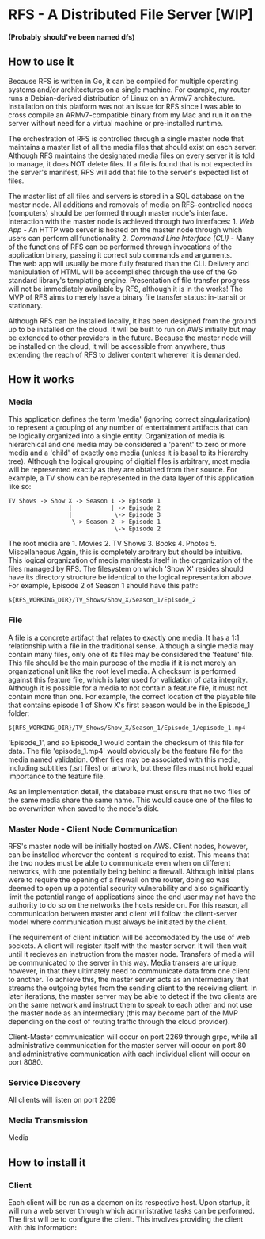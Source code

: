 # RFS - A Distributed File Server [WIP]
#### (Probably should've been named dfs)

## How to use it
Because RFS is written in Go, it can be compiled for multiple operating systems and/or 
architectures on a single machine.  For example, my router runs a Debian-derived
distribution of Linux on an ArmV7 architecture.  Installation on this platform was not
an issue for RFS since I was able to cross compile an ARMv7-compatible binary from my
Mac and run it on the server without need for a virtual machine or pre-installed runtime. 

The orchestration of RFS is controlled through a single master node that maintains a 
master list of all the media files that should exist on each server.  Although RFS
maintains the designated media files on every server it is told to manage, it does
NOT delete files.  If a file is found that is not expected in the server's manifest,
RFS will add that file to the server's expected list of files.  

The master list of all files and servers is stored in a SQL database on the master
node.  All additions and removals of media on RFS-controlled nodes (computers) 
should be performed through master node's interface.  Interaction with the master
node is achieved through two interfaces:
    1. *Web App* - An HTTP web server is hosted on the master node through which
        users can perform all functionality
    2. *Command Line Interface (CLI)* - Many of the functions of RFS can be
        performed through invocations of the application binary, passing it 
        correct sub commands and arguments.  
The web app will usually be more fully featured than the CLI.  Delivery and
manipulation of HTML will be accomplished through the use of the Go standard 
library's templating engine.  Presentation of file transfer progress will not be 
immediately available by RFS, although it is in the works!  The MVP of RFS aims to
merely have a binary file transfer status: in-transit or stationary.

Although RFS can be installed locally, it has been designed from the ground up to
be installed on the cloud.  It will be built to run on AWS initially but may be
extended to other providers in the future.  Because the master node will be 
installed on the cloud, it will be accessible from anywhere, thus extending the
reach of RFS to deliver content wherever it is demanded.

## How it works
### Media
This application defines the term 'media' (ignoring correct singularization) to
represent a grouping of any number of entertainment artifacts that can be 
logically organized into a single entity.  Organization of media is hierarchical
and one media may be considered a 'parent' to zero or more media and a 'child' 
of exactly one media (unless it is basal to its hierarchy tree).  Although the 
logical grouping of digitial files is arbitrary, most media will be represented 
exactly as they are obtained from their source. For example, a TV show can be 
represented in the data layer of this application like so:
```
TV Shows -> Show X -> Season 1 -> Episode 1
                 |           | -> Episode 2
                 |            \-> Episode 3
                  \-> Season 2 -> Episode 1
                              \-> Episode 2
```
The root media are
    1. Movies
    2. TV Shows
    3. Books
    4. Photos
    5. Miscellaneous
Again, this is completely arbitrary but should be intuitive.  This logical organization
of media manifests itself in the organization of the files managed by RFS.  The
filesystem on which 'Show X' resides should have its directory structure be identical
to the logical representation above.  For example, Episode 2 of Season 1 should have 
this path:
```
${RFS_WORKING_DIR}/TV_Shows/Show_X/Season_1/Episode_2
```
### File
A file is a concrete artifact that relates to exactly one media.  It has a 1:1
relationship with a file in the traditional sense.  Although a single media may
contain many files, only one of its files may be considered the 'feature' file.
This file should be the main purpose of the media if it is not merely an 
organizational unit like the root level media.  A checksum is performed against
this feature file, which is later used for validation of data integrity.
Although it is possible for a media to not contain a feature file, it must not
contain more than one.  For example, the correct location of the playable file
that contains episode 1 of Show X's first season would be in the Episode_1 folder:
```
${RFS_WORKING_DIR}/TV_Shows/Show_X/Season_1/Episode_1/episode_1.mp4
```
'Episode_1', and so Episode_1 would contain the checksum of this file for data.
The file 'episode_1.mp4' would obviously be the feature file for the media named
validation.  Other files may be associated with this media, including subtitles
(.srt files) or artwork, but these files must not hold equal importance to the
feature file.  

As an implementation detail, the database must ensure that no two files of the
same media share the same name.  This would cause one of the files to be
overwritten when saved to the node's disk.
### Master Node - Client Node Communication
RFS's master node will be initially hosted on AWS.  Client nodes, however, can
be installed wherever the content is required to exist.  This means that the 
two nodes must be able to communicate even when on different networks, with 
one potentially being behind a firewall.  Although initial plans were to require
the opening of a firewall on the router, doing so was deemed to open up a potential
security vulnerability and also significantly limit the potential range of applications
since the end user may not have the authority to do so on the networks the hosts reside
on.  For this reason, all communication between master and client will follow the 
client-server model where communication must always be initiated by the client.  

The requirement of client initiation will be accomodated by the use of web sockets.
A client will register itself with the master server.  It will then wait until
it recieves an instruction from the master node.  Transfers of media will be
communicated to the server in this way.  Media transers are unique, however, in
that they ultimately need to communicate data from one client to another.  To
achieve this, the master server acts as an intermediary that streams the outgoing
bytes from the sending client to the receiving client.  In later iterations, the
master server may be able to detect if the two clients are on the same network 
and instruct them to speak to each other and not use the master node as an
intermediary (this may become part of the MVP depending on the cost of routing
traffic through the cloud provider).

Client-Master communication will occur on port 2269 through grpc, while all 
administrative communication for the master server will occur on port 80 and
administrative communication with each individual client will occur on port 8080.   
### Service Discovery
All clients will listen on port 2269

### Media Transmission
Media 

## How to install it
### Client
Each client will be run as a daemon on its respective host.  Upon startup,
it will run a web server through which administrative tasks can be
performed.  The first will be to configure the client.  This involves
providing the client with this information:

